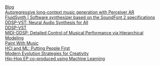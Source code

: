 <a href="https://magenta.tensorflow.org/blog">Blog</a><br/>
<a href="https://magenta.tensorflow.org/perceiver-ar">Autoregressive long-context music generation with Perceiver AR</a><br/>
<a href="https://www.fluidsynth.org/">FluidSynth | Software synthesizer based on the SoundFont 2 specifications</a><br/>
<a href="https://magenta.tensorflow.org/ddsp-vst-blog">DDSP-VST: Neural Audio Synthesis for All</a><br/>
<a href="https://magenta.tensorflow.org/ddsp-vst">DDSP-VST</a><br/>
<a href="https://magenta.tensorflow.org/midi-ddsp">MIDI-DDSP: Detailed Control of Musical Performance via Hierarchical Modeling</a><br/>
<a href="https://magenta.tensorflow.org/paint-with-music">Paint With Music</a><br/>
<a href="https://magenta.tensorflow.org/people-first-hci-ml-collaborations">HCI and ML: Putting People First</a><br/>
<a href="https://magenta.tensorflow.org/es-for-creativity">Modern Evolution Strategies for Creativity</a><br/>
<a href="https://magenta.tensorflow.org/mj-hip-hop-ep">Hip-Hop EP co-produced using Machine Learning</a><br/>

